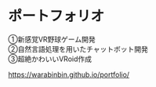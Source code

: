# ポートフォリオ
①新感覚VR野球ゲーム開発<br>
②自然言語処理を用いたチャットボット開発<br>
③超絶かわいいVRoid作成 <Br>

https://warabinbin.github.io/portfolio/
